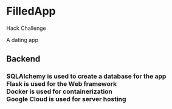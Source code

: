 # FilledApp
Hack Challenge

A dating app

## Backend

### <strong> SQLAlchemy is used to create a database for the app <br>Flask is used for the Web framework <br> Docker is used for containerization <br> Google Cloud is used for server hosting

